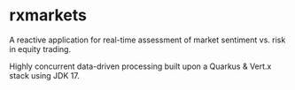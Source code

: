# rxmarkets
A reactive application for real-time assessment of market sentiment vs. risk in equity trading.

Highly concurrent data-driven processing built upon a Quarkus & Vert.x stack using JDK 17. 
